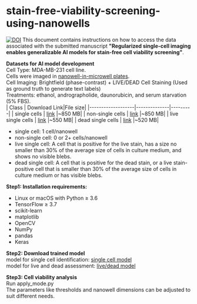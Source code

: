 # stain-free-viability-screening-using-nanowells
[![DOI](https://zenodo.org/badge/960107108.svg)](https://doi.org/10.5281/zenodo.15243856)
This document contains instructions on how to access the data associated with the submitted manuscript **"Regularized single-cell imaging enables generalizable AI models for stain-free cell viability screening"**.


**Datasets for AI model development** <br>
Cell Type: MDA-MB-231 cell line.<br>
Cells were imaged in [nanowell-in-microwell plates](https://www.imagecyte.bio/). <br>
Cell Imaging: Brightfield (phase-contrast) + LIVE/DEAD Cell Staining (Used as ground truth to generate text labels)<br>
Treatments: ethanol, andrographolide, daunorubicin, and serum starvation (5% FBS).<br>
| Class             | Download Link|File size|
|-------------------|--------------|---------|
| single cells      | [link](https://drive.google.com/file/d/1hjE3h5lt3Ub4w-1WMR6eiDITXW5Gz6U1/view?usp=sharing) |~850 MB|
| non-single cells  | [link](https://drive.google.com/file/d/1Sph_qZ8ELw5VxT3KKRVlaJHL9NmhYhvF/view?usp=sharing) |~850 MB|
| live single cells | [link](https://drive.google.com/file/d/1wg0-1F6XGVBxklr2-0WR9m3AHO989qtq/view?usp=sharing) |~550 MB|
| dead single cells | [link](https://drive.google.com/file/d/19F9KXQjNrG1D4ZAQyg6w4EFOeHNxrSCo/view?usp=sharing) |~520 MB|
* single cell: 1 cell/nanowell <br>
* non-single cell: 0 or 2+ cells/nanowell <br>
* live single cell: A cell that is positive for the live stain, has a size no smaller than 30% of the average size of cells in culture medium, and shows no visible blebs. <br>
* dead single cell: A cell that is positive for the dead stain, or a live stain-positive cell that is smaller than 30% of the average size of cells in culture medium or has visible blebs. <br>


**Step1: Installation requirements:** <br>
* Linux or macOS with Python ≥ 3.6
* TensorFlow ≥ 3.7
* scikit-learn
* matplotlib
* OpenCV
* NumPy
* pandas
* Keras



**Step2: Download trained model** <br>
model for single cell identification: [single cell model](https://drive.google.com/file/d/1E49LOYc56UYo5xKoDYxZbbY9ZKN1VzQV/view?usp=sharing)<br>
model for live and dead assessment: [live/dead model](https://drive.google.com/file/d/19yrt8uCJc25KblAyd7UQ6oIn2IU1cKmK/view?usp=sharing)

**Step3: Cell viability analysis** <br>
Run apply_mode.py <br>
The parameters like thresholds and nanowell dimensions can be adjusted to suit different needs.
